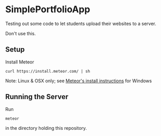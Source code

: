# SimplePortfolioApp
Testing out some code to let students upload their websites to a server.

Don't use this.

## Setup

Install Meteor
```
curl https://install.meteor.com/ | sh
```
Note: Linux & OSX only; see [Meteor's install instructions](https://www.meteor.com/install) for Windows

## Running the Server
Run
```
meteor
```
in the directory holding this repository.
